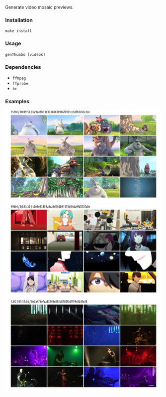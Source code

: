Generate video mosaic previews.

### Installation

```
make install
```

### Usage

```
genThumbs [videos]
```

### Dependencies
 - `ffmpeg`
 - `ffprobe`
 - `bc`
 
 ### Examples

 ![BigBuckBunny](/assets/BigBuckBunny.png)
 ![owarimonogatari](/assets/owarimonogatari.png)
 ![bonobo](/assets/bonobo.png)

